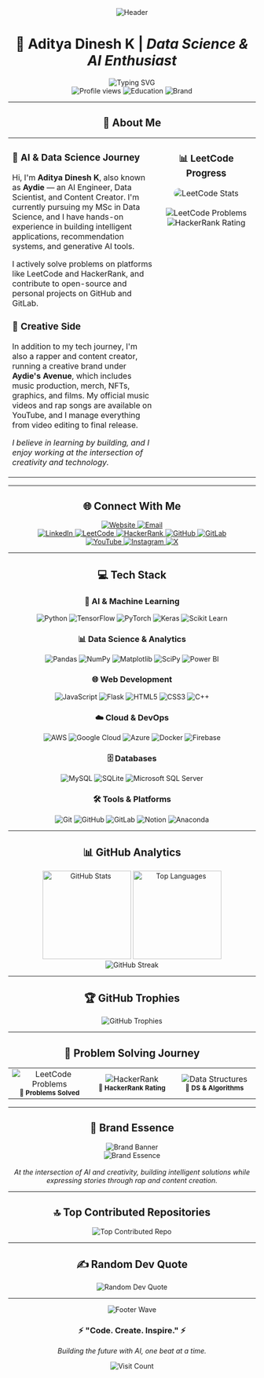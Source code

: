 <div align="center">
  <img src="https://capsule-render.vercel.app/api?type=waving&color=C9E975&height=120&section=header&text=AYDIE&fontSize=40&fontColor=1F1247&animation=fadeIn" alt="Header" />
</div>

# <div align="center">💫 **Aditya Dinesh K** | *Data Science & AI Enthusiast*</div>

<div align="center">
  <img src="https://readme-typing-svg.herokuapp.com?font=Fira+Code&weight=600&size=22&duration=3000&pause=1000&color=C9E975&center=true&vCenter=true&width=800&height=60&lines=Data+Science+%26+AI+Engineer;Data+Scientist;Content+Creator;Problem+Solver" alt="Typing SVG" />
</div>

<div align="center">
  <img src="https://komarev.com/ghpvc/?username=aydiegithub&label=Profile%20views&color=C9E975&style=flat-square" alt="Profile views" />
  <img src="https://img.shields.io/badge/MSc-Data%20Science-C9E975?style=flat-square&logo=graduation-cap&logoColor=1F1247" alt="Education" />
  <img src="https://img.shields.io/badge/Brand-Aydie's%20Avenue-C9E975?style=flat-square&logo=music&logoColor=1F1247" alt="Brand" />
</div>

---

## <div align="center">🚀 **About Me**</div>

<div align="center">
  <table border="0" cellpadding="15" cellspacing="0" style="border: none; width: 100%;">
    <tr>
      <td width="60%" valign="top" style="border: none;">
        <h3>🎯 AI & Data Science Journey</h3>
        <p>
          Hi, I'm <strong>Aditya Dinesh K</strong>, also known as <strong>Aydie</strong> — an AI Engineer, Data Scientist, and Content Creator. I'm currently pursuing my MSc in Data Science, and I have hands-on experience in building intelligent applications, recommendation systems, and generative AI tools.
        </p>
        <p>
          I actively solve problems on platforms like LeetCode and HackerRank, and contribute to open-source and personal projects on GitHub and GitLab.
        </p>
        <h3>🎵 Creative Side</h3>
        <p>
          In addition to my tech journey, I'm also a rapper and content creator, running a creative brand under <strong>Aydie's Avenue</strong>, which includes music production, merch, NFTs, graphics, and films. My official music videos and rap songs are available on YouTube, and I manage everything from video editing to final release.
        </p>
        <p>
          <em>I believe in learning by building, and I enjoy working at the intersection of creativity and technology.</em>
        </p>
      </td>
      <td width="40%" valign="top" style="border: none;">
        <div align="center">
          <h3>📊 LeetCode Progress</h3>
          <img src="https://leetcard.jacoblin.cool/aydie?theme=dark&font=Fira%20Code&ext=contest" alt="LeetCode Stats" style="border-radius: 10px;" />
          <br /><br />
          <img src="https://img.shields.io/badge/Problems%20Solved-210+-C9E975?style=for-the-badge&logo=leetcode&logoColor=1F1247" alt="LeetCode Problems" />
          <br />
          <img src="https://img.shields.io/badge/HackerRank-5⭐-C9E975?style=for-the-badge&logo=hackerrank&logoColor=1F1247" alt="HackerRank Rating" />
        </div>
      </td>
    </tr>
  </table>
</div>

---

## <div align="center">🌐 **Connect With Me**</div>

<div align="center">
  <a href="https://aydie.in" target="_blank">
    <img src="https://img.shields.io/badge/🌐%20Website-aydie.in-C9E975?style=for-the-badge&logo=safari&logoColor=1F1247" alt="Website" />
  </a>
  <a href="mailto:business@aydie.in" target="_blank">
    <img src="https://img.shields.io/badge/📧%20Email-business@aydie.in-C9E975?style=for-the-badge&logo=gmail&logoColor=1F1247" alt="Email" />
  </a>
</div>

<div align="center">
  <a href="https://linkedin.com/in/aydiemusic" target="_blank">
    <img src="https://img.shields.io/badge/LinkedIn-0077B5?style=for-the-badge&logo=linkedin&logoColor=white" alt="LinkedIn" />
  </a>
  <a href="https://leetcode.com/aydie" target="_blank">
    <img src="https://img.shields.io/badge/LeetCode-FFA116?style=for-the-badge&logo=leetcode&logoColor=black" alt="LeetCode" />
  </a>
  <a href="https://hackerrank.com/aydie" target="_blank">
    <img src="https://img.shields.io/badge/HackerRank-2EC866?style=for-the-badge&logo=hackerrank&logoColor=white" alt="HackerRank" />
  </a>
  <a href="https://github.com/aydiegithub" target="_blank">
    <img src="https://img.shields.io/badge/GitHub-100000?style=for-the-badge&logo=github&logoColor=white" alt="GitHub" />
  </a>
  <a href="https://gitlab.com/aydie" target="_blank">
    <img src="https://img.shields.io/badge/GitLab-FCA326?style=for-the-badge&logo=gitlab&logoColor=white" alt="GitLab" />
  </a>
</div>

<div align="center">
  <a href="https://youtube.com/@aydiemusic" target="_blank">
    <img src="https://img.shields.io/badge/YouTube-FF0000?style=for-the-badge&logo=youtube&logoColor=white" alt="YouTube" />
  </a>
  <a href="https://instagram.com/aydiemusic" target="_blank">
    <img src="https://img.shields.io/badge/Instagram-E4405F?style=for-the-badge&logo=instagram&logoColor=white" alt="Instagram" />
  </a>
  <a href="https://x.com/aydiemusic" target="_blank">
    <img src="https://img.shields.io/badge/X-000000?style=for-the-badge&logo=x&logoColor=white" alt="X" />
  </a>
</div>

---

## <div align="center">💻 **Tech Stack**</div>

### <div align="center">🤖 **AI & Machine Learning**</div>

<div align="center">
  
![Python](https://img.shields.io/badge/Python-1F1247?style=for-the-badge&logo=python&logoColor=C9E975)
![TensorFlow](https://img.shields.io/badge/TensorFlow-1F1247?style=for-the-badge&logo=tensorflow&logoColor=C9E975)
![PyTorch](https://img.shields.io/badge/PyTorch-1F1247?style=for-the-badge&logo=pytorch&logoColor=C9E975)
![Keras](https://img.shields.io/badge/Keras-1F1247?style=for-the-badge&logo=keras&logoColor=C9E975)
![Scikit Learn](https://img.shields.io/badge/Scikit--Learn-1F1247?style=for-the-badge&logo=scikit-learn&logoColor=C9E975)

</div>

### <div align="center">📊 **Data Science & Analytics**</div>

<div align="center">
  
![Pandas](https://img.shields.io/badge/Pandas-1F1247?style=for-the-badge&logo=pandas&logoColor=C9E975)
![NumPy](https://img.shields.io/badge/NumPy-1F1247?style=for-the-badge&logo=numpy&logoColor=C9E975)
![Matplotlib](https://img.shields.io/badge/Matplotlib-1F1247?style=for-the-badge&logo=matplotlib&logoColor=C9E975)
![SciPy](https://img.shields.io/badge/SciPy-1F1247?style=for-the-badge&logo=scipy&logoColor=C9E975)
![Power BI](https://img.shields.io/badge/Power%20BI-1F1247?style=for-the-badge&logo=powerbi&logoColor=C9E975)

</div>

### <div align="center">🌐 **Web Development**</div>

<div align="center">
  
![JavaScript](https://img.shields.io/badge/JavaScript-1F1247?style=for-the-badge&logo=javascript&logoColor=C9E975)
![Flask](https://img.shields.io/badge/Flask-1F1247?style=for-the-badge&logo=flask&logoColor=C9E975)
![HTML5](https://img.shields.io/badge/HTML5-1F1247?style=for-the-badge&logo=html5&logoColor=C9E975)
![CSS3](https://img.shields.io/badge/CSS3-1F1247?style=for-the-badge&logo=css3&logoColor=C9E975)
![C++](https://img.shields.io/badge/C++-1F1247?style=for-the-badge&logo=cplusplus&logoColor=C9E975)

</div>

### <div align="center">☁️ **Cloud & DevOps**</div>

<div align="center">
  
![AWS](https://img.shields.io/badge/AWS-1F1247?style=for-the-badge&logo=amazon-aws&logoColor=C9E975)
![Google Cloud](https://img.shields.io/badge/Google%20Cloud-1F1247?style=for-the-badge&logo=google-cloud&logoColor=C9E975)
![Azure](https://img.shields.io/badge/Azure-1F1247?style=for-the-badge&logo=microsoft-azure&logoColor=C9E975)
![Docker](https://img.shields.io/badge/Docker-1F1247?style=for-the-badge&logo=docker&logoColor=C9E975)
![Firebase](https://img.shields.io/badge/Firebase-1F1247?style=for-the-badge&logo=firebase&logoColor=C9E975)

</div>

### <div align="center">🗄️ **Databases**</div>

<div align="center">
  
![MySQL](https://img.shields.io/badge/MySQL-1F1247?style=for-the-badge&logo=mysql&logoColor=C9E975)
![SQLite](https://img.shields.io/badge/SQLite-1F1247?style=for-the-badge&logo=sqlite&logoColor=C9E975)
![Microsoft SQL Server](https://img.shields.io/badge/MS%20SQL%20Server-1F1247?style=for-the-badge&logo=microsoft-sql-server&logoColor=C9E975)

</div>

### <div align="center">🛠️ **Tools & Platforms**</div>

<div align="center">
  
![Git](https://img.shields.io/badge/Git-1F1247?style=for-the-badge&logo=git&logoColor=C9E975)
![GitHub](https://img.shields.io/badge/GitHub-1F1247?style=for-the-badge&logo=github&logoColor=C9E975)
![GitLab](https://img.shields.io/badge/GitLab-1F1247?style=for-the-badge&logo=gitlab&logoColor=C9E975)
![Notion](https://img.shields.io/badge/Notion-1F1247?style=for-the-badge&logo=notion&logoColor=C9E975)
![Anaconda](https://img.shields.io/badge/Anaconda-1F1247?style=for-the-badge&logo=anaconda&logoColor=C9E975)

</div>

---

## <div align="center">📊 **GitHub Analytics**</div>

<div align="center">
  <img height="180em" src="https://github-readme-stats.vercel.app/api?username=aydiegithub&show_icons=true&count_private=true&hide_border=true&title_color=C9E975&icon_color=C9E975&text_color=C9E975&bg_color=0D1117" alt="GitHub Stats" />
  <img height="180em" src="https://github-readme-stats.vercel.app/api/top-langs/?username=aydiegithub&layout=compact&hide_border=true&title_color=C9E975&text_color=C9E975&bg_color=0D1117" alt="Top Languages" />
</div>

<div align="center">
  <img src="https://github-readme-streak-stats.herokuapp.com/?user=aydiegithub&hide_border=true&background=0D1117&stroke=C9E975&ring=C9E975&fire=C9E975&currStreakNum=C9E975&sideNums=C9E975&currStreakLabel=C9E975&sideLabels=C9E975&dates=C9E975" alt="GitHub Streak" />
</div>

---

## <div align="center">🏆 **GitHub Trophies**</div>

<div align="center">
  <img src="https://github-profile-trophy.vercel.app/?username=aydiegithub&theme=darkhub&no-frame=true&no-bg=true&margin-w=4&title=Stars,Followers,Commits,Repositories,MultipleLang,PullRequest&rank=SECRET,SSS,SS,S,AAA,AA,A,B,C" alt="GitHub Trophies" />
</div>

---

## <div align="center">🎯 **Problem Solving Journey**</div>

<div align="center">
  <table>
    <tr>
      <td align="center" width="33%">
        <img src="https://img.shields.io/badge/LeetCode-210+-C9E975?style=for-the-badge&logo=leetcode&logoColor=1F1247" alt="LeetCode Problems" />
        <br />
        <sub><b>🧩 Problems Solved</b></sub>
      </td>
      <td align="center" width="33%">
        <img src="https://img.shields.io/badge/HackerRank-5⭐-C9E975?style=for-the-badge&logo=hackerrank&logoColor=1F1247" alt="HackerRank" />
        <br />
        <sub><b>🌟 HackerRank Rating</b></sub>
      </td>
      <td align="center" width="33%">
        <img src="https://img.shields.io/badge/Data%20Structures-Advanced-C9E975?style=for-the-badge&logo=binary-tree&logoColor=1F1247" alt="Data Structures" />
        <br />
        <sub><b>🧬 DS & Algorithms</b></sub>
      </td>
    </tr>
  </table>
</div>

---

## <div align="center">🌟 **Brand Essence**</div>

<div align="center">
  <img src="https://capsule-render.vercel.app/api?type=rect&color=1F1247&height=150&section=header&text=Aydie's%20Avenue&fontSize=35&fontColor=C9E975&desc=Where%20Technology%20Meets%20Creativity&descAlignY=75&descAlign=50" alt="Brand Banner" />
</div>

<div align="center">
  <img src="https://readme-typing-svg.herokuapp.com?font=Fira+Code&weight=600&size=18&duration=4000&pause=1000&color=C9E975&center=true&vCenter=true&width=600&height=50&lines=💡+Innovation+through+Code%2C+Harmony+through+Music;🎵+Building+AI+Solutions+with+Creative+Vision;🚀+At+the+intersection+of+Technology+and+Art" alt="Brand Essence" />
</div>

<br>

<div align="center">
  <em>At the intersection of AI and creativity, building intelligent solutions while expressing stories through rap and content creation.</em>
</div>

---

## <div align="center">🔝 **Top Contributed Repositories**</div>

<div align="center">
  <img src="https://github-contributor-stats.vercel.app/api?username=aydiegithub&limit=5&theme=dark&combine_all_yearly_contributions=true&title_color=C9E975&text_color=C9E975&bg_color=0D1117&hide_border=true" alt="Top Contributed Repo" />
</div>

---

## <div align="center">✍️ **Random Dev Quote**</div>

<div align="center">
  <img src="https://quotes-github-readme.vercel.app/api?type=horizontal&theme=dark&border=true&quote_color=C9E975&author_color=C9E975&bg_color=0D1117" alt="Random Dev Quote" />
</div>

---

<div align="center">
  <img src="https://capsule-render.vercel.app/api?type=waving&color=C9E975&height=120&section=footer" alt="Footer Wave" />
</div>

<div align="center">
  <h3>⚡ "Code. Create. Inspire." ⚡</h3>
  <p>
    <em>Building the future with AI, one beat at a time.</em>
  </p>
  <img src="https://visitcount.itsvg.in/api?id=aydiegithub&icon=7&color=C9E975&pretty=true" alt="Visit Count" />
</div>

